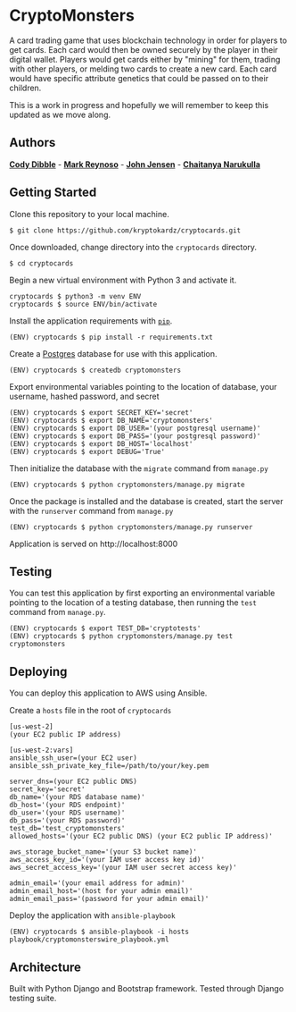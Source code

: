 # CryptoMonsters

A card trading game that uses blockchain technology in order for players to get cards. Each card would then be owned securely by the player in their digital wallet. Players would get cards either by "mining" for them, trading with other players, or melding two cards to create a new card. Each card would have specific attribute genetics that could be passed on to their children.

This is a work in progress and hopefully we will remember to keep this updated as we move along.


## Authors
**[Cody Dibble](https://www.github.com/hcodydibble)** - **[Mark Reynoso](https://www.github.com/markreynoso)** - **[John Jensen](https://www.github.com/thejohnjensen)** - **[Chaitanya Narukulla](https://www.github.com/chaitanyanarukulla)**


## Getting Started

Clone this repository to your local machine.
```
$ git clone https://github.com/kryptokardz/cryptocards.git
```

Once downloaded, change directory into the `cryptocards` directory.
```
$ cd cryptocards
```

Begin a new virtual environment with Python 3 and activate it.
```
cryptocards $ python3 -m venv ENV
cryptocards $ source ENV/bin/activate
```

Install the application requirements with [`pip`](https://pip.pypa.io/en/stable/installing/).
```
(ENV) cryptocards $ pip install -r requirements.txt
```

Create a [Postgres](https://wiki.postgresql.org/wiki/Detailed_installation_guides) database for use with this application.
```
(ENV) cryptocards $ createdb cryptomonsters
```

Export environmental variables pointing to the location of database, your username, hashed password, and secret
```
(ENV) cryptocards $ export SECRET_KEY='secret'
(ENV) cryptocards $ export DB_NAME='cryptomonsters'
(ENV) cryptocards $ export DB_USER='(your postgresql username)'
(ENV) cryptocards $ export DB_PASS='(your postgresql password)'
(ENV) cryptocards $ export DB_HOST='localhost'
(ENV) cryptocards $ export DEBUG='True'
```

Then initialize the database with the `migrate` command from `manage.py`
```
(ENV) cryptocards $ python cryptomonsters/manage.py migrate
```

Once the package is installed and the database is created, start the server with the `runserver` command from `manage.py`
```
(ENV) cryptocards $ python cryptomonsters/manage.py runserver
```

Application is served on http://localhost:8000

## Testing
You can test this application by first exporting an environmental variable pointing to the location of a testing database, then running the `test` command from `manage.py`.
```
(ENV) cryptocards $ export TEST_DB='cryptotests'
(ENV) cryptocards $ python cryptomonsters/manage.py test cryptomonsters
```

## Deploying
You can deploy this application to AWS using Ansible.

Create a `hosts` file in the root of `cryptocards`
```
[us-west-2]
(your EC2 public IP address)

[us-west-2:vars]
ansible_ssh_user=(your EC2 user)
ansible_ssh_private_key_file=/path/to/your/key.pem

server_dns=(your EC2 public DNS)
secret_key='secret'
db_name='(your RDS database name)'
db_host='(your RDS endpoint)'
db_user='(your RDS username)'
db_pass='(your RDS password)'
test_db='test_cryptomonsters'
allowed_hosts='(your EC2 public DNS) (your EC2 public IP address)'

aws_storage_bucket_name='(your S3 bucket name)'
aws_access_key_id='(your IAM user access key id)'
aws_secret_access_key='(your IAM user secret access key)'

admin_email='(your email address for admin)'
admin_email_host='(host for your admin email)'
admin_email_pass='(password for your admin email)'
```

Deploy the application with `ansible-playbook`
```
(ENV) cryptocards $ ansible-playbook -i hosts playbook/cryptomonsterswire_playbook.yml
```

## Architecture
Built with Python Django and Bootstrap framework. Tested through Django testing suite.